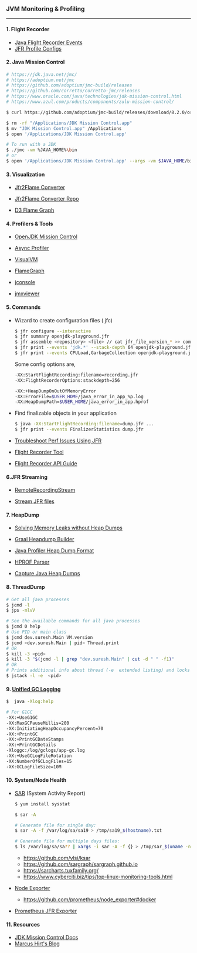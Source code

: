 ### JVM Monitoring & Profiling

------

#### 1. Flight Recorder

* [Java Flight Recorder Events](https://bestsolution-at.github.io/jfr-doc/index.html)
* [JFR Profile Configs](https://github.com/openjdk/jdk/tree/master/src/jdk.jfr/share/conf/jfr)



#### 2. Java Mission Control

```bash
# https://jdk.java.net/jmc/
# https://adoptium.net/jmc
# https://github.com/adoptium/jmc-build/releases
# https://github.com/corretto/corretto-jmc/releases
# https://www.oracle.com/java/technologies/jdk-mission-control.html
# https://www.azul.com/products/components/zulu-mission-control/

$ curl https://github.com/adoptium/jmc-build/releases/download/8.2.0/org.openjdk.jmc-8.2.0-macosx.cocoa.x86_64.tar.gz | tar xv -

$ rm -rf "/Applications/JDK Mission Control.app"
$ mv "JDK Mission Control.app" /Applications
$ open '/Applications/JDK Mission Control.app'

# To run with a JDK
$ ./jmc -vm %JAVA_HOME%\bin
# or
$ open '/Applications/JDK Mission Control.app' --args -vm $JAVA_HOME/bin
```



#### 3. Visualization

* [Jfr2Flame Converter](https://github.com/jvm-profiling-tools/async-profiler/releases/latest/download/converter.jar)

* [Jfr2Flame Converter Repo](https://github.com/jvm-profiling-tools/async-profiler/tree/master/src/converter)

* [D3 Flame Graph ](https://github.com/spiermar/d3-flame-graph)



#### 4. Profilers & Tools

* [OpenJDK Mission Control](https://github.com/openjdk/jmc)

* [Async Profiler](https://github.com/jvm-profiling-tools/async-profiler)

* [VisualVM](https://visualvm.github.io/)

* [FlameGraph](http://www.brendangregg.com/flamegraphs.html)

* [jconsole](https://github.com/openjdk/jdk/tree/master/src/jdk.jconsole)

* [jmxviewer](https://github.com/ivanyu/jmxviewer)



#### 5. Commands

- Wizard to create configuration files (.jfc)

  ```bash
  $ jfr configure --interactive
  $ jfr summary openjdk-playground.jfr
  $ jfr assemble <repository> <file> // cat jfr_file_version_* >> combined.jfr
  $ jfr print --events 'jdk.*' --stack-depth 64 openjdk-playground.jfr
  $ jfr print --events CPULoad,GarbageCollection openjdk-playground.jfr
  ```

  Some config options are,

  ```bash
  -XX:StartFlightRecording:filename=recording.jfr
  -XX:FlightRecorderOptions:stackdepth=256

  -XX:+HeapDumpOnOutOfMemoryError
  -XX:ErrorFile=$USER_HOME/java_error_in_app_%p.log
  -XX:HeapDumpPath=$USER_HOME/java_error_in_app.hprof
  ```

* Find finalizable objects in your application

  ```bash
  $ java -XX:StartFlightRecording:filename=dump.jfr ...
  $ jfr print --events FinalizerStatistics dump.jfr
  ```

* [Troubleshoot Perf Issues Using JFR](https://docs.oracle.com/en/java/javase/18/troubleshoot/troubleshoot-performance-issues-using-jfr.html)

* [Flight Recorder Tool](https://docs.oracle.com/en/java/javase/18/troubleshoot/diagnostic-tools.html#GUID-D38849B6-61C7-4ED6-A395-EA4BC32A9FD6)

* [Flight Recorder API Guide](https://docs.oracle.com/en/java/javase/18/jfapi/flight-recorder-configurations.html)



#### 6.JFR Streaming

- [RemoteRecordingStream](https://egahlin.github.io/2021/05/17/remote-recording-stream.html)

- [Stream JFR files](https://github.com/microsoft/jfr-streaming)



#### 7. HeapDump

* [Solving Memory Leaks without Heap Dumps](http://hirt.se/blog/?p=1055)

* [Graal Heapdump Builder](https://www.graalvm.org/tools/javadoc/org/graalvm/tools/insight/heap/HeapDump.html)

* [Java Profiler Heap Dump Format](http://hg.openjdk.java.net/jdk6/jdk6/jdk/raw-file/tip/src/share/demo/jvmti/hprof/manual.html)

* [HPROF Parser](https://github.com/openjdk/jdk/blob/master/test/lib/jdk/test/lib/hprof/HprofParser.java)

* [Capture Java Heap Dumps](https://www.baeldung.com/java-heap-dump-capture)



#### 8. ThreadDump

```bash
# Get all java processes
$ jcmd -l
$ jps -mlvV

# See the available commands for all java processes
$ jcmd 0 help
# Use PID or main class
$ jcmd dev.suresh.Main VM.version
$ jcmd <dev.suresh.Main | pid> Thread.print
# OR
$ kill -3 <pid>
$ kill -3 "$(jcmd -l | grep "dev.suresh.Main" | cut -d " " -f1)"
# OR
# Prints additional info about thread (-e  extended listing) and locks (-l  long listing)
$ jstack -l -e  <pid>
```



#### 9. [Unified GC Logging](https://openjdk.java.net/jeps/158#Simple-Examples:)

```bash
$  java -Xlog:help
```

```bash
# For G1GC
-XX:+UseG1GC
-XX:MaxGCPauseMillis=200
-XX:InitiatingHeapOccupancyPercent=70
-XX:+PrintGC
-XX:+PrintGCDateStamps
-XX:+PrintGCDetails
-Xloggc:/log/gclogs/app-gc.log
-XX:+UseGCLogFileRotation
-XX:NumberOfGCLogFiles=15
-XX:GCLogFileSize=10M
```



#### 10. System/Node Health

   * [SAR](https://github.com/sysstat/sysstat) (System Activity Report)

     ```bash
     $ yum install sysstat

     $ sar -A

     # Generate file for single day:
     $ sar -A -f /var/log/sa/sa19 > /tmp/sa19_$(hostname).txt

     # Generate file for multiple days files:
     $ ls /var/log/sa/sa?? | xargs -i sar -A -f {} > /tmp/sar_$(uname -n).txt

     ```

     - https://github.com/vlsi/ksar
     - https://github.com/sargraph/sargraph.github.io
     - https://sarcharts.tuxfamily.org/
     - https://www.cyberciti.biz/tips/top-linux-monitoring-tools.html



   * [Node Exporter](https://prometheus.io/docs/guides/node-exporter/)

     - https://github.com/prometheus/node_exporter#docker



   * [Prometheus JFR Exporter](https://github.com/rh-jmc-team/prometheus-jfr-exporter)



#### 11. Resources

* [JDK Mission Control Docs](https://docs.oracle.com/en/java/java-components/jdk-mission-control/)
* [Marcus Hirt's Blog](http://hirt.se/blog/?p=1312)

